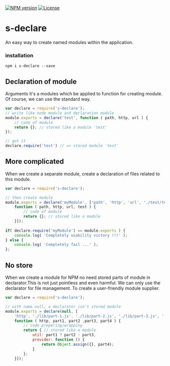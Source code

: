 
[![NPM version][npm-image]][npm-url]
[![License][license-image]][license-url]

s-declare
===============
An easy way to create named modules within the application.

### installation
```shell
npm i s-declare --save
```

Declaration of module
--------------

Arguments it's a modules which be applied to function for creating module. Of course, we can use the standard way.

```javascript
var declare = require('s-declare');
// write like node module and declaration module
module.exports = declare('test', function ( path, http, url ) {
	// code of module
	return {}; // stored like a module 'test'
});

// got it
declare.require('test') // => stored module 'test'
```




	
More complicated
--------------

When we create a separate module, create a declaration of files related to this module.

```javascript
var declare = require('s-declare');

// then create module
module.exports = declare('myModule', ['path', 'http', 'url', './test/test.lib.js',
    function ( path, http, url, test ) {
    	// code of module
    	return {}; // stored like a module
    }]);
    
if( declare.require('myModule') == module.exports ) {
	console.log( 'Completely usability victory !!!' );
} else {
	console.log( 'Completely fail ...' );
};
```

No store
--------------

When we create a module for NPM no need stored parts of module in declarator.This is not just pointless and even harmful. We can only use the declarator for file management. To create a user-friendly module supplier.

```javascript
var declare = require('s-declare');

// with name null, a declarator isn't stored module
module.exports = declare(null, [
    'http', './lib/part-1.js', './lib/part-2.js', './lib/part-3.js', './lib/part-4.js',
    function ( http, part1, part2 ,part3, part4 ) {
    	// code prepering/wrapping
    	return { // stored like a module
    	    util: part1 ? part2 : part3,
    	    provider: function () {
    	        return Object.assign({}, part4);
    	    }
    	};
    }]);
```


[npm-image]: https://badge.fury.io/js/s-declare.svg
[npm-url]: https://npmjs.org/package/s-declare
[license-image]: http://img.shields.io/npm/l/s-declare.svg
[license-url]: LICENSE
